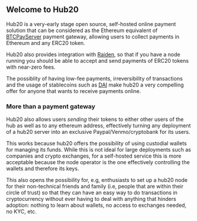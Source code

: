 ## Welcome to Hub20 

Hub20 is a very-early stage open source, self-hosted online payment
solution that can be considered as the Ethereum equivalent of
[BTCPayServer](https://btcpayserver.org) payment gateway, allowing
users to collect payments in Ethereum and any ERC20 token.

Hub20 also provides integration with [Raiden](https://raiden.network),
so that if you have a node running you should be able to accept and
send payments of ERC20 tokens with near-zero fees.

The possiblity of having low-fee payments, irreversibility of
transactions and the usage of stablecoins such as
[DAI](https://makerdao.com) make hub20 a very compelling offer for
anyone that wants to receive payments online.

### More than a payment gateway

Hub20 also allows users *sending* their tokens to either other users
of the hub as well as to any ethereum address, effectively turning any
deployment of a hub20 server into an exclusive Paypal/Venmo/cryptobank
for its users.

This works because hub20 offers the possibility of using custodial
wallets for managing its funds. While this is not ideal for large
deployments such as companies and crypto exchanges, for a self-hosted
service this is more acceptable because the node operator is the one
effectively controlling the wallets and therefore its keys.

This also opens the possibility for, e.g, enthusiasts to set up a
hub20 node for their non-technical friends and family (i.e, people
that are within their circle of trust) so that they can have an easy
way to do transactions in cryptocurrency without ever having to deal
with anything that hinders adoption: nothing to learn about wallets,
no access to exchanges needed, no KYC, etc.

